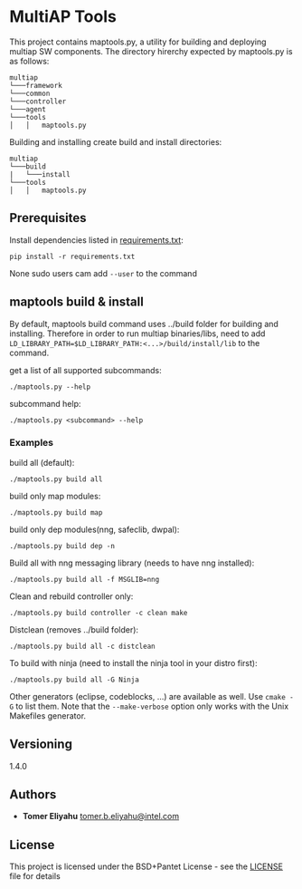 # MultiAP Tools
This project contains maptools.py, a utility for building and deploying multiap SW components.
The directory hirerchy expected by maptools.py is as follows:

```
multiap
└───framework
└───common
└───controller
└───agent
└───tools
│   │   maptools.py
```

Building and installing create build and install directories:
```
multiap
└───build
|   └───install
└───tools
│   │   maptools.py
```


## Prerequisites
<a name="prereq"></a>
Install dependencies listed in [requirements.txt](requirements.txt):

```
pip install -r requirements.txt
```

None sudo users cam add `--user` to the command 

## maptools build & install
By default, maptools build command uses ../build folder for building and installing.
Therefore in order to run multiap binaries/libs, need to add ```LD_LIBRARY_PATH=$LD_LIBRARY_PATH:<...>/build/install/lib``` to the command.

get a list of all supported subcommands:
```
./maptools.py --help
```
subcommand help:
```
./maptools.py <subcommand> --help
```
### Examples
build all (default):
```
./maptools.py build all
```

build only map modules:
```
./maptools.py build map
```

build only dep modules(nng, safeclib, dwpal):
```
./maptools.py build dep -n
```

Build all with nng messaging library (needs to have nng installed):
```
./maptools.py build all -f MSGLIB=nng
```

Clean and rebuild controller only:
```
./maptools.py build controller -c clean make
```

Distclean (removes ../build folder):
```
./maptools.py build all -c distclean
```

To build with ninja (need to install the ninja tool in your distro first):
```
./maptools.py build all -G Ninja
```
Other generators (eclipse, codeblocks, ...) are available as well. Use
`cmake -G` to list them. Note that the `--make-verbose` option only works with
the Unix Makefiles generator.

## Versioning
<a name="ver"></a>
1.4.0

## Authors
<a name="authors"></a>
* **Tomer Eliyahu**  tomer.b.eliyahu@intel.com

## License
<a name="license"></a>
This project is licensed under the BSD+Pantet License - see the [LICENSE](LICENSE) file for details
